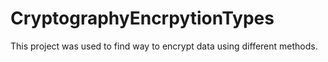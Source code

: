 # CryptographyEncrpytionTypes
This project was used to find way to encrypt data using different methods.
